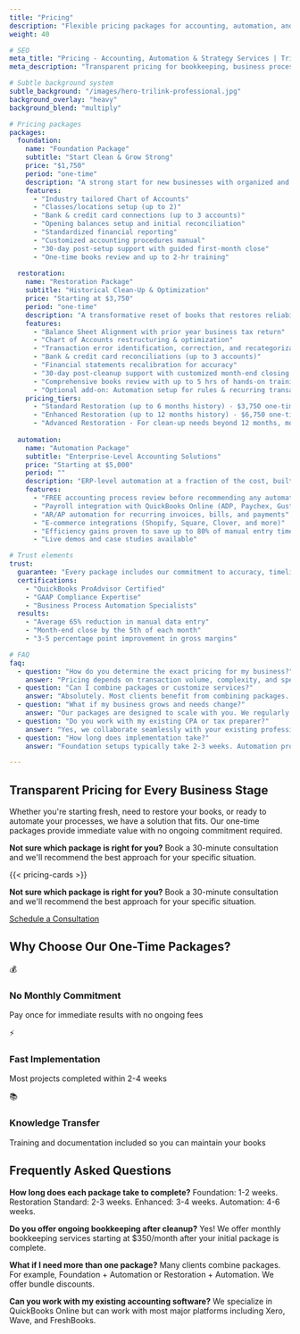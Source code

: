 ```yaml
---
title: "Pricing"
description: "Flexible pricing packages for accounting, automation, and growth strategy services. From foundation setup to full-scale operations support."
weight: 40

# SEO
meta_title: "Pricing - Accounting, Automation & Strategy Services | Trilink Collaborative" 
meta_description: "Transparent pricing for bookkeeping, business process automation, and growth strategy. Foundation, Operate, Automate, and Strategy packages starting at competitive rates."

# Subtle background system 
subtle_background: "/images/hero-trilink-professional.jpg"
background_overlay: "heavy"
background_blend: "multiply"

# Pricing packages
packages:
  foundation:
    name: "Foundation Package"
    subtitle: "Start Clean & Grow Strong"
    price: "$1,750"
    period: "one-time"
    description: "A strong start for new businesses with organized and accurate books. <a href=\"/contact/\">Get started</a> with your foundation setup today."
    features:
      - "Industry tailored Chart of Accounts"
      - "Classes/locations setup (up to 2)"
      - "Bank & credit card connections (up to 3 accounts)"
      - "Opening balances setup and initial reconciliation"
      - "Standardized financial reporting"
      - "Customized accounting procedures manual"
      - "30-day post-setup support with guided first-month close"
      - "One-time books review and up to 2-hr training"
      
  restoration:
    name: "Restoration Package"
    subtitle: "Historical Clean-Up & Optimization"
    price: "Starting at $3,750"
    period: "one-time"
    description: "A transformative reset of books that restores reliability and confidence. <a href=\"/contact/\">Get started</a> with your books restoration today."
    features:
      - "Balance Sheet Alignment with prior year business tax return"
      - "Chart of Accounts restructuring & optimization"
      - "Transaction error identification, correction, and recategorization"
      - "Bank & credit card reconciliations (up to 3 accounts)"
      - "Financial statements recalibration for accuracy"
      - "30-day post-cleanup support with customized month-end closing checklist"
      - "Comprehensive books review with up to 5 hrs of hands-on training"
      - "Optional add-on: Automation setup for rules & recurring transactions — $500"
    pricing_tiers:
      - "Standard Restoration (up to 6 months history) - $3,750 one-time"
      - "Enhanced Restoration (up to 12 months history) - $6,750 one-time"
      - "Advanced Restoration - For clean-up needs beyond 12 months, more than 3 bank/credit card accounts, and multiple classes/locations, please <a href=\"/contact/\">contact us for a custom quote</a>."
      
  automation:
    name: "Automation Package"
    subtitle: "Enterprise-Level Accounting Solutions"
    price: "Starting at $5,000"
    period: ""
    description: "ERP-level automation at a fraction of the cost, built on accounting expertise. <a href=\"/contact/\">Contact us for a custom quote</a> - each solution depends on complexity and is custom quoted."
    features:
      - "FREE accounting process review before recommending any automation"
      - "Payroll integration with QuickBooks Online (ADP, Paychex, Gusto, etc.)"
      - "AR/AP automation for recurring invoices, bills, and payments"
      - "E-commerce integrations (Shopify, Square, Clover, and more)"
      - "Efficiency gains proven to save up to 80% of manual entry time"
      - "Live demos and case studies available"

# Trust elements
trust:
  guarantee: "Every package includes our commitment to accuracy, timeliness, and clear communication."
  certifications:
    - "QuickBooks ProAdvisor Certified"
    - "GAAP Compliance Expertise"
    - "Business Process Automation Specialists"
  results:
    - "Average 65% reduction in manual data entry"
    - "Month-end close by the 5th of each month"
    - "3-5 percentage point improvement in gross margins"

# FAQ
faq:
  - question: "How do you determine the exact pricing for my business?"
    answer: "Pricing depends on transaction volume, complexity, and specific requirements. We provide detailed quotes after a 30-minute consultation to understand your needs."
  - question: "Can I combine packages or customize services?"
    answer: "Absolutely. Most clients benefit from combining packages. We'll create a tailored solution that fits your business needs and budget."
  - question: "What if my business grows and needs change?"
    answer: "Our packages are designed to scale with you. We regularly review your needs and adjust services to match your business growth."
  - question: "Do you work with my existing CPA or tax preparer?"
    answer: "Yes, we collaborate seamlessly with your existing professional team. We provide clean, organized records that make their job easier."
  - question: "How long does implementation take?"
    answer: "Foundation setups typically take 2-3 weeks. Automation projects range from 4-8 weeks depending on complexity. We'll provide a detailed timeline during your consultation."

---
```


<div class="content-section-wrapper">

<div class="content-section-card content-section-white">

## Transparent Pricing for Every Business Stage

Whether you're starting fresh, need to restore your books, or ready to automate your processes, we have a solution that fits. Our one-time packages provide immediate value with no ongoing commitment required.

**Not sure which package is right for you?** Book a 30-minute consultation and we'll recommend the best approach for your specific situation.

</div>

<div class="content-section-card content-section-gray">

<div class="pricing-grid md:grid-cols-1 gap-8">
  {{< pricing-cards >}}
</div>

<div class="text-center mt-12">
<p class="text-lg text-gray-600 mb-6">
<strong>Not sure which package is right for you?</strong> Book a 30-minute consultation and we'll recommend the best approach for your specific situation.
</p>
<a href="/contact/" class="btn-cta">Schedule a Consultation</a>
</div>

</div>

<div class="content-section-card content-section-white">

## Why Choose Our One-Time Packages?

<div class="grid md:grid-cols-3 gap-8 mb-12">
  <div class="text-center">
    <div class="text-accent text-4xl mb-4">💰</div>
    <h3 class="text-xl font-semibold mb-2">No Monthly Commitment</h3>
    <p class="text-gray-600">Pay once for immediate results with no ongoing fees</p>
  </div>
  <div class="text-center">
    <div class="text-accent text-4xl mb-4">⚡</div>
    <h3 class="text-xl font-semibold mb-2">Fast Implementation</h3>
    <p class="text-gray-600">Most projects completed within 2-4 weeks</p>
  </div>
  <div class="text-center">
    <div class="text-accent text-4xl mb-4">📚</div>
    <h3 class="text-xl font-semibold mb-2">Knowledge Transfer</h3>
    <p class="text-gray-600">Training and documentation included so you can maintain your books</p>
  </div>
</div>

</div>

<div class="content-section-card content-section-gray">

## Frequently Asked Questions

**How long does each package take to complete?**
Foundation: 1-2 weeks. Restoration Standard: 2-3 weeks. Enhanced: 3-4 weeks. Automation: 4-6 weeks.

**Do you offer ongoing bookkeeping after cleanup?**
Yes! We offer monthly bookkeeping services starting at $350/month after your initial package is complete.

**What if I need more than one package?**
Many clients combine packages. For example, Foundation + Automation or Restoration + Automation. We offer bundle discounts.

**Can you work with my existing accounting software?**
We specialize in QuickBooks Online but can work with most major platforms including Xero, Wave, and FreshBooks.

</div>

</div>
